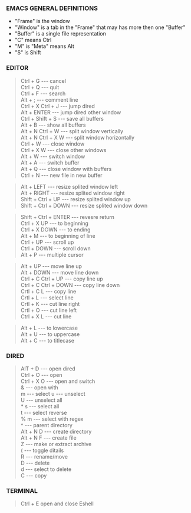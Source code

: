 ### EMACS GENERAL DEFINITIONS
- "Frame" is the window
- "Window" is a tab in the "Frame" that may has more then one "Buffer"
- "Buffer" is a single file representation
- "C" means Ctrl
- "M" is "Meta" means Alt
- "S" is Shift

### EDITOR
> Ctrl + G  ---  cancel \
> Ctrl + Q  ---  quit \
> Ctrl + F  ---  search \
> Alt + ;  ---  comment line \
> Ctrl + X Ctrl + J --- jump dired \
> Alt + ENTER  ---  jump dired other window \
> Ctrl + Shift + S  ---  save all buffers \
> Alt + B  ---  show all buffers \
> Alt + N Ctrl + W  ---  split window vertically  \
> Alt + N Ctrl + X W  ---  split window horizontally \
> Ctrl + W  ---  close window \
> Ctrl + X W  ---  close other windows \
> Alt + W  ---  switch window \
> Alt + A  ---  switch buffer \
> Alt + Q  ---  close window with buffers \
> Ctrl + N  ---  new file in new buffer

> Alt + LEFT  ---  resize splited window left \
> Alt + RIGHT  ---  resize splited window right \
> Shift + Ctrl + UP  ---  resize splited window up \
> Shift + Ctrl + DOWN  ---  resize splited window down

> Shift + Ctrl + ENTER  ---  revesre return \
> Ctrl + X UP  ---  to beginning  \
> Ctrl + X DOWN  ---  to ending \
> Alt + M  ---  to beginning of line \
> Ctrl + UP  ---  scroll up \
> Ctrl + DOWN  ---  scroll down \
> Alt + P  ---  multiple cursor

> Alt + UP  ---  move line up \
> Alt + DOWN  ---  move line down \
> Ctrl + C Ctrl + UP  ---  copy line up \
> Ctrl + C Ctrl + DOWN  ---  copy line down \
> Crtl + C L  ---  copy line \
> Crtl + L  ---  select line \
> Crtl + K  --- cut line right \
> Crtl + O  --- cut line left \
> Ctrl + X L  ---  cut line 

> Alt + L  ---  to lowercase \
> Alt + U  ---  to uppercase \
> Alt + C  ---  to titlecase

### DIRED
> AlT + D  ---  open dired \
> Ctrl + O  ---  open \
> Ctrl + X O  ---  open and switch \
> &  ---  open with \
> m  ---  select
> u  ---  unselect \
> U  ---  unselect all \
> \* s  ---  select all \
> t  ---  select reverse \
> % m  --- select with regex \
> ^  --- parent directory \
> Alt + N D  ---  create directory \
> Alt + N F  ---  create file \
> Z  ---  make or extract archive   \
> (  ---  toggle ditails \
> R  ---  rename/move \
> D  ---  delete \
> d  ---  select to delete \
> C  ---  copy

### TERMINAL
> Ctrl + E   open and close Eshell
